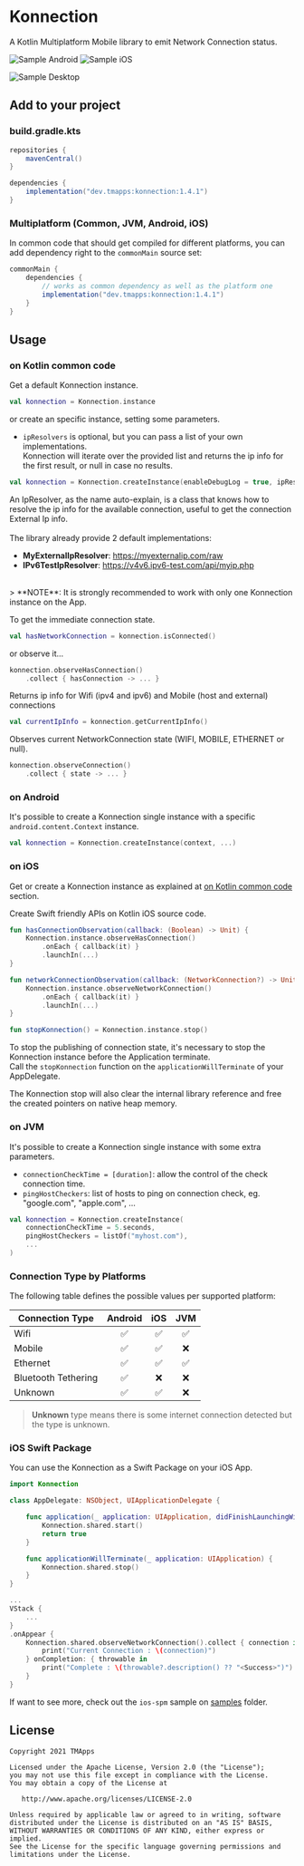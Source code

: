 # Konnection

A Kotlin Multiplatform Mobile library to emit Network Connection status.

![Sample Android](art/sample_android.gif) ![Sample iOS](art/sample_ios.gif)

![Sample Desktop](art/sample_desktop.png)

## Add to your project

### build.gradle.kts
```groovy
repositories {
    mavenCentral()
}

dependencies {
    implementation("dev.tmapps:konnection:1.4.1")
}
```

### Multiplatform (Common, JVM, Android, iOS)
In common code that should get compiled for different platforms, you can add dependency right to the `commonMain` source set:
```groovy
commonMain {
    dependencies {
        // works as common dependency as well as the platform one
        implementation("dev.tmapps:konnection:1.4.1")
    }
}
```

## Usage

### on Kotlin common code
Get a default Konnection instance.
```kotlin
val konnection = Konnection.instance
```
or create an specific instance, setting some parameters.
- `ipResolvers` is optional, but you can pass a list of your own implementations.
<br/>Konnection will iterate over the provided list and returns the ip info for the first result, or null in case no results.
```kotlin
val konnection = Konnection.createInstance(enableDebugLog = true, ipResolvers = listOf(...))
```
An IpResolver, as the name auto-explain, is a class that knows how to resolve the ip info
for the available connection, useful to get the connection External Ip info.
<br/><br/>
The library already provide 2 default implementations:
- **MyExternalIpResolver**: https://myexternalip.com/raw
- **IPv6TestIpResolver**: https://v4v6.ipv6-test.com/api/myip.php
<br/>
> **NOTE**: It is strongly recommended to work with only one Konnection instance on the App.

To get the immediate connection state.

```kotlin
val hasNetworkConnection = konnection.isConnected()
```
or observe it...
```kotlin
konnection.observeHasConnection()
    .collect { hasConnection -> ... }
```
Returns ip info for Wifi (ipv4 and ipv6) and Mobile (host and external) connections
```kotlin
val currentIpInfo = konnection.getCurrentIpInfo()
```
Observes current NetworkConnection state (WIFI, MOBILE, ETHERNET or null).
```kotlin
konnection.observeConnection()
    .collect { state -> ... }
```

### on Android
It's possible to create a Konnection single instance with a specific `android.content.Context` instance.
``` kotlin
val konnection = Konnection.createInstance(context, ...)
```

### on iOS
Get or create a Konnection instance as explained at [on Kotlin common code](#on-Kotlin-common-code) section.

Create Swift friendly APIs on Kotlin iOS source code.
```kotlin
fun hasConnectionObservation(callback: (Boolean) -> Unit) {
    Konnection.instance.observeHasConnection()
        .onEach { callback(it) }
        .launchIn(...)
}

fun networkConnectionObservation(callback: (NetworkConnection?) -> Unit) {
    Konnection.instance.observeNetworkConnection()
        .onEach { callback(it) }
        .launchIn(...)
}

fun stopKonnection() = Konnection.instance.stop()

```

To stop the publishing of connection state, it's necessary to stop the Konnection instance before the Application terminate.
<br/>Call the `stopKonnection` function on the `applicationWillTerminate` of your AppDelegate.

The Konnection stop will also clear the internal library reference and free the created pointers on native heap memory.

### on JVM
It's possible to create a Konnection single instance with some extra parameters.
- `connectionCheckTime = [duration]`: allow the control of the check connection time.
- `pingHostCheckers`: list of hosts to ping on connection check, eg. "google.com", "apple.com", ...
```kotlin
val konnection = Konnection.createInstance(
    connectionCheckTime = 5.seconds,
    pingHostCheckers = listOf("myhost.com"),
    ...
)
```

### Connection Type by Platforms

The following table defines the possible values per supported platform:

| Connection Type     | Android  | iOS      | JVM |
|---------------------|:--------:|:--------:|:---:|
| Wifi                | ✅       | ✅       | ✅   |
| Mobile              | ✅       | ✅       | ❌   |
| Ethernet            | ✅       | ✅       | ✅   |
| Bluetooth Tethering | ✅       | ❌       | ❌   |
| Unknown             | ✅       | ✅       | ❌   |

> **Unknown** type means there is some internet connection detected but the type is unknown.

### iOS Swift Package

You can use the Konnection as a Swift Package on your iOS App.

```swift
import Konnection

class AppDelegate: NSObject, UIApplicationDelegate {

    func application(_ application: UIApplication, didFinishLaunchingWithOptions...) -> Bool {
        Konnection.shared.start()
        return true
    }

    func applicationWillTerminate(_ application: UIApplication) {
        Konnection.shared.stop()
    }
}

...
VStack {
    ...
}
.onAppear {
    Konnection.shared.observeNetworkConnection().collect { connection in
        print("Current Connection : \(connection)")
    } onCompletion: { throwable in
        print("Complete : \(throwable?.description() ?? "<Success>")")
    }
}
```

If want to see more, check out the `ios-spm` sample on [samples](./samples) folder.

## License

    Copyright 2021 TMApps
    
    Licensed under the Apache License, Version 2.0 (the "License");
    you may not use this file except in compliance with the License.
    You may obtain a copy of the License at
    
       http://www.apache.org/licenses/LICENSE-2.0
    
    Unless required by applicable law or agreed to in writing, software
    distributed under the License is distributed on an "AS IS" BASIS,
    WITHOUT WARRANTIES OR CONDITIONS OF ANY KIND, either express or implied.
    See the License for the specific language governing permissions and
    limitations under the License.